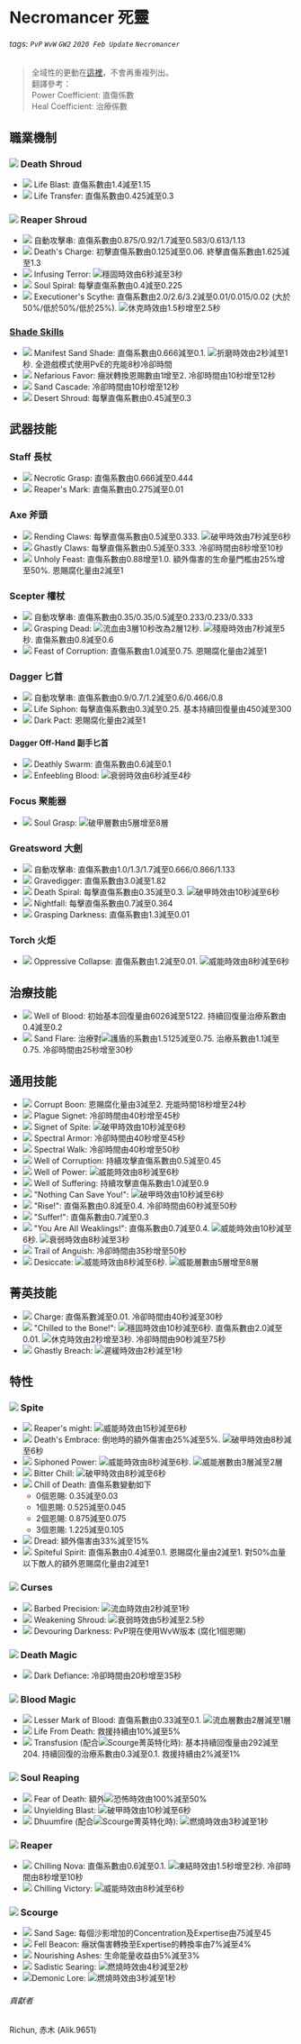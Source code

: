 # Necromancer 死靈

###### tags: `PvP` `WvW` `GW2` `2020 Feb Update` `Necromancer`

> 全域性的更動在[這裡](https://hackmd.io/@Richun/rJ4oPH7MU)，不會再重複列出。  
> 翻譯參考：  
> Power Coefficient: 直傷係數  
> Heal Coefficient: 治療係數  

## 職業機制
### ![][Death Shroud] Death Shroud
* ![][Life Blast] Life Blast: 直傷系數由1.4減至1.15
* ![][Life Transfer] Life Transfer: 直傷系數由0.425減至0.3

### ![][Reaper Shroud] Reaper Shroud
* ![][Life Rend] 自動攻擊串: 直傷系數由0.875/0.92/1.7減至0.583/0.613/1.13
* ![][Death's Charge] Death's Charge: 初擊直傷系數由0.125減至0.06. 終擊直傷系數由1.625減至1.3
* ![][Infusing Terror] Infusing Terror: ![][stability]穩固時效由6秒減至3秒
* ![][Soul Spiral] Soul Spiral: 每擊直傷系數由0.4減至0.225
* ![][Executioner's Scythe] Executioner's Scythe: 直傷系數由2.0/2.6/3.2減至0.01/0.015/0.02 (大於50%/低於50%/低於25%). ![][stun]休克時效由1.5秒增至2.5秒

### [Shade Skills](https://wiki.guildwars2.com/wiki/Shade)
* ![][Manifest Sand Shade] Manifest Sand Shade: 直傷系數由0.666減至0.1. ![][torment]折磨時效由2秒減至1秒. 全遊戲模式使用PvE的充能8秒冷卻時間
* ![][Nefarious Favor] Nefarious Favor: 癥狀轉換恩賜數由1增至2. 冷卻時間由10秒增至12秒
* ![][Sand Cascade] Sand Cascade: 冷卻時間由10秒增至12秒
* ![][Desert Shroud] Desert Shroud: 每擊直傷系數由0.45減至0.3

## 武器技能
### Staff 長杖
* ![][Necrotic Grasp] Necrotic Grasp: 直傷系數由0.666減至0.444
* ![][Reaper's Mark] Reaper's Mark: 直傷系數由0.275減至0.01

### Axe 斧頭
* ![][Rending Claws] Rending Claws: 每擊直傷系數由0.5減至0.333. ![][vulnerability]破甲時效由7秒減至6秒
* ![][Ghastly Claws] Ghastly Claws: 每擊直傷系數由0.5減至0.333. 冷卻時間由8秒增至10秒
* ![][Unholy Feast] Unholy Feast: 直傷系數由0.88增至1.0. 額外傷害的生命量門檻由25%增至50%. 恩賜腐化量由2減至1

### Scepter 權杖
* ![][Blood Curse] 自動攻擊串: 直傷系數由0.35/0.35/0.5減至0.233/0.233/0.333
* ![][Grasping Dead] Grasping Dead: ![][bleeding]流血由3層10秒改為2層12秒. ![][crippled]殘廢時效由7秒減至5秒. 直傷系數由0.8減至0.6
* ![][Feast of Corruption] Feast of Corruption: 直傷系數由1.0減至0.75. 恩賜腐化量由2減至1

### Dagger 匕首
* ![][Necrotic Slash] 自動攻擊串: 直傷系數由0.9/0.7/1.2減至0.6/0.466/0.8
* ![][Life Siphon] Life Siphon: 每擊直傷系數由0.3減至0.25. 基本持續回復量由450減至300
* ![][Dark Pact] Dark Pact: 恩賜腐化量由2減至1
#### Dagger Off-Hand 副手匕首
* ![][Deathly Swarm] Deathly Swarm: 直傷系數由0.6減至0.1
* ![][Enfeebling Blood] Enfeebling Blood: ![][weakness]衰弱時效由6秒減至4秒

### Focus 聚能器
* ![][Soul Grasp] Soul Grasp: ![][vulnerability]破甲層數由5層增至8層

### Greatsword 大劍
* ![][Dusk Strike] 自動攻擊串: 直傷系數由1.0/1.3/1.7減至0.666/0.866/1.133
* ![][Gravedigger] Gravedigger: 直傷系數由3.0減至1.82
* ![][Death Spiral] Death Spiral: 每擊直傷系數由0.35減至0.3. ![][vulnerability]破甲時效由10秒減至6秒
* ![][Nightfall] Nightfall: 每擊直傷系數由0.7減至0.364
* ![][Grasping Darkness] Grasping Darkness: 直傷系數由1.3減至0.01

### Torch 火炬
* ![][Oppressive Collapse] Oppressive Collapse: 直傷系數由1.2減至0.01. ![][might]威能時效由8秒減至6秒

## 治療技能
* ![][Well of Blood] Well of Blood: 初始基本回復量由6026減至5122. 持續回復量治療系數由0.4減至0.2
* ![][Sand Flare] Sand Flare: 治療對![][barrier]護盾的系數由1.5125減至0.75. 治療系數由1.1減至0.75. 冷卻時間由25秒增至30秒

## 通用技能
* ![][Corrupt Boon] Corrupt Boon: 恩賜腐化量由3減至2. 充能時間18秒增至24秒
* ![][Plague Signet] Plague Signet: 冷卻時間由40秒增至45秒
* ![][Signet of Spite] Signet of Spite: ![][vulnerability]破甲時效由10秒減至6秒
* ![][Spectral Armor] Spectral Armor: 冷卻時間由40秒增至45秒
* ![][Spectral Walk] Spectral Walk: 冷卻時間由40秒增至50秒
* ![][Well of Corruption] Well of Corruption: 持續攻擊直傷系數由0.5減至0.45
* ![][Well of Power] Well of Power: ![][might]威能時效由8秒減至6秒
* ![][Well of Suffering] Well of Suffering: 持續攻擊直傷系數由1.0減至0.9
* ![]["Nothing Can Save You!"] "Nothing Can Save You!": ![][vulnerability]破甲時效由10秒減至6秒
* ![]["Rise!"] "Rise!": 直傷系數由0.8減至0.4. 冷卻時間由60秒減至50秒
* ![]["Suffer!"] "Suffer!": 直傷系數由0.7減至0.3
* ![]["You Are All Weaklings!"] "You Are All Weaklings!": 直傷系數由0.7減至0.4. ![][might]威能時效由10秒減至6秒. ![][weakness]衰弱時效由8秒減至3秒
* ![][Trail of Anguish] Trail of Anguish: 冷卻時間由35秒增至50秒
* ![][Desiccate] Desiccate: ![][might]威能時效由8秒減至6秒. ![][might]威能層數由5層增至8層

## 菁英技能
* ![][Charge] Charge: 直傷系數減至0.01. 冷卻時間由40秒減至30秒
* ![]["Chilled to the Bone!"] "Chilled to the Bone!": ![][stability]穩固時效由10秒減至6秒. 直傷系數由2.0減至0.01. ![][stun]休克時效由2秒增至3秒. 冷卻時間由90秒減至75秒
* ![][Ghastly Breach] Ghastly Breach: ![][slow]遲緩時效由2秒減至1秒

## 特性
### ![][Spite] Spite
* ![][Reaper's might] Reaper's might: ![][might]威能時效由15秒減至6秒
* ![][Death's Embrace] Death's Embrace: 倒地時的額外傷害由25%減至5%. ![][vulnerability]破甲時效由8秒減至6秒
* ![][Siphoned Power] Siphoned Power: ![][might]威能時效由8秒減至6秒. ![][might]威能層數由3層減至2層
* ![][Bitter Chill] Bitter Chill: ![][vulnerability]破甲時效由8秒減至6秒
* ![][Chill of Death] Chill of Death: 直傷系數變動如下
  * 0個恩賜: 0.35減至0.03
  * 1個恩賜: 0.525減至0.045
  * 2個恩賜: 0.875減至0.075
  * 3個恩賜: 1.225減至0.105
* ![][Dread] Dread: 額外傷害由33%減至15%
* ![][Spiteful Spirit] Spiteful Spirit: 直傷系數由0.4減至0.1. 恩賜腐化量由2減至1. 對50%血量以下敵人的額外恩賜腐化量由2減至1

### ![][Curses] Curses
* ![][Barbed Precision] Barbed Precision: ![][bleeding]流血時效由2秒減至1秒
* ![][Weakening Shroud] Weakening Shroud: ![][weakness]衰弱時效由5秒減至2.5秒
* ![][Devouring Darkness] Devouring Darkness: PvP現在使用WvW版本 (腐化1個恩賜)

### ![][Death Magic] Death Magic
* ![][Dark Defiance] Dark Defiance: 冷卻時間由20秒增至35秒

### ![][Blood Magic] Blood Magic
* ![][Lesser Mark of Blood] Lesser Mark of Blood: 直傷系數由0.33減至0.1. ![][bleeding]流血層數由2層減至1層
* ![][Life From Death] Life From Death: 救援持續由10%減至5%
* ![][Transfusion] Transfusion (配合![][Scourge 20]Scourge菁英特化時): 基本持續回復量由292減至204. 持續回復的治療系數由0.3減至0.1. 救援持續由2%減至1%

### ![][Soul Reaping] Soul Reaping
* ![][Fear of Death] Fear of Death: 額外![][fear]恐怖時效由100%減至50%
* ![][Unyielding Blast] Unyielding Blast: ![][vulnerability]破甲時效由10秒減至6秒
* ![][Dhuumfire] Dhuumfire (配合![][Scourge 20]Scourge菁英特化時): ![][burning]燃燒時效由3秒減至1秒

### ![][Reaper] Reaper
* ![][Chilling Nova] Chilling Nova: 直傷系數由0.6減至0.1. ![][chilled]凍結時效由1.5秒增至2秒. 冷卻時間由8秒增至10秒
* ![][Chilling Victory] Chilling Victory: ![][might]威能時效由8秒減至6秒

### ![][Scourge] Scourge
* ![][Sand Sage] Sand Sage: 每個沙影增加的Concentration及Expertise由75減至45
* ![][Fell Beacon] Fell Beacon: 癥狀傷害轉換至Expertise的轉換率由7%減至4%
* ![][Nourishing Ashes] Nourishing Ashes: 生命能量收益由5%減至3%
* ![][Sadistic Searing] Sadistic Searing: ![][burning]燃燒時效由4秒減至2秒
* ![][Demonic Lore]Demonic Lore: ![][burning]燃燒時效由3秒減至1秒

###### 貢獻者
Richun, 赤木 (Alik.9651)

[底下這些別動，上面才是正文]: https://wiki.guildwars2.com

[aegis]: https://wiki.guildwars2.com/images/thumb/e/e5/Aegis.png/20px-Aegis.png
[alarcity]: https://wiki.guildwars2.com/images/thumb/4/4c/Alacrity.png/20px-Alacrity.png
[fury]: https://wiki.guildwars2.com/images/thumb/4/46/Fury.png/20px-Fury.png
[might]: https://wiki.guildwars2.com/images/thumb/7/7c/Might.png/20px-Might.png
[protection]: https://wiki.guildwars2.com/images/thumb/6/6c/Protection.png/20px-Protection.png
[quickness]: https://wiki.guildwars2.com/images/thumb/b/b4/Quickness.png/20px-Quickness.png
[regeneration]: https://wiki.guildwars2.com/images/thumb/5/53/Regeneration.png/20px-Regeneration.png
[resistance]: https://wiki.guildwars2.com/images/thumb/4/4b/Resistance.png/20px-Resistance.png
[retaliation]: https://wiki.guildwars2.com/images/thumb/5/53/Retaliation.png/20px-Retaliation.png
[stability]: https://wiki.guildwars2.com/images/thumb/a/ae/Stability.png/20px-Stability.png
[swiftness]: https://wiki.guildwars2.com/images/thumb/a/af/Swiftness.png/20px-Swiftness.png
[vigor]: https://wiki.guildwars2.com/images/thumb/f/f4/Vigor.png/20px-Vigor.png
[bleeding]: https://wiki.guildwars2.com/images/thumb/3/33/Bleeding.png/20px-Bleeding.png
[burning]: https://wiki.guildwars2.com/images/thumb/4/45/Burning.png/20px-Burning.png
[confusion]: https://wiki.guildwars2.com/images/thumb/e/e6/Confusion.png/20px-Confusion.png
[poisoned]: https://wiki.guildwars2.com/images/thumb/1/11/Poisoned.png/20px-Poisoned.png
[torment]: https://wiki.guildwars2.com/images/thumb/0/08/Torment.png/20px-Torment.png
[blinded]: https://wiki.guildwars2.com/images/thumb/3/33/Blinded.png/20px-Blinded.png
[chilled]: https://wiki.guildwars2.com/images/thumb/a/a6/Chilled.png/20px-Chilled.png
[crippled]: https://wiki.guildwars2.com/images/thumb/f/fb/Crippled.png/20px-Crippled.png
[fear]: https://wiki.guildwars2.com/images/thumb/e/e6/Fear.png/20px-Fear.png
[immobile]: https://wiki.guildwars2.com/images/thumb/3/32/Immobile.png/20px-Immobile.png
[slow]: https://wiki.guildwars2.com/images/thumb/f/f5/Slow.png/20px-Slow.png
[taunt]: https://wiki.guildwars2.com/images/thumb/c/cc/Taunt.png/20px-Taunt.png
[weakness]: https://wiki.guildwars2.com/images/thumb/f/f9/Weakness.png/20px-Weakness.png
[vulnerability]: https://wiki.guildwars2.com/images/thumb/a/af/Vulnerability.png/20px-Vulnerability.png
[stealth]: https://wiki.guildwars2.com/images/thumb/1/19/Stealth.png/20px-Stealth.png
[revealed]: https://wiki.guildwars2.com/images/thumb/d/db/Revealed.png/20px-Revealed.png
[daze]: https://wiki.guildwars2.com/images/thumb/7/79/Daze.png/20px-Daze.png
[stun]: https://wiki.guildwars2.com/images/thumb/9/97/Stun.png/20px-Stun.png
[knockdown]: https://wiki.guildwars2.com/images/thumb/3/36/Knockdown.png/20px-Knockdown.png
[pull]: https://wiki.guildwars2.com/images/thumb/a/a4/Radius.png/20px-Radius.png
[knockback]: https://wiki.guildwars2.com/images/thumb/c/ca/Knockback.png/20px-Knockback.png
[launch]: https://wiki.guildwars2.com/images/thumb/6/68/Launch.png/20px-Launch.png
[float]: https://wiki.guildwars2.com/images/thumb/c/c8/Float.png/20px-Float.png
[sink]: https://wiki.guildwars2.com/images/thumb/6/66/Sink.png/20px-Sink.png
[superspeed]: https://wiki.guildwars2.com/images/thumb/1/1a/Super_Speed.png/20px-Super_Speed.png
[breakstun]: https://wiki.guildwars2.com/images/thumb/7/7a/Breaks_stun.png/20px-Breaks_stun.png
[barrier]: https://wiki.guildwars2.com/images/thumb/c/cc/Barrier.png/20px-Barrier.png
[chaos aura]: https://wiki.guildwars2.com/images/thumb/1/1b/Chaos_Armor.png/20px-Chaos_Armor.png
[dark aura]: https://wiki.guildwars2.com/images/thumb/e/ef/Dark_Aura.png/20px-Dark_Aura.png
[fire aura]: https://wiki.guildwars2.com/images/thumb/1/18/Fire_Shield.png/20px-Fire_Shield.png
[frost aura]: https://wiki.guildwars2.com/images/thumb/6/68/Frost_Aura.png/20px-Frost_Aura.png
[light aura]: https://wiki.guildwars2.com/images/thumb/5/5a/Light_Aura.png/20px-Light_Aura.png
[magnetic aura]: https://wiki.guildwars2.com/images/thumb/5/5a/Magnetic_Aura.png/20px-Magnetic_Aura.png
[shocking aura]: https://wiki.guildwars2.com/images/thumb/3/31/Shocking_Aura.png/20px-Shocking_Aura.png

[Rigor Mortis]: https://wiki.guildwars2.com/images/thumb/0/0d/Rigor_Mortis.png/32px-Rigor_Mortis.png
[Haunt]: https://wiki.guildwars2.com/images/thumb/3/37/Haunt.png/32px-Haunt.png
[Necrotic Traversal]: https://wiki.guildwars2.com/images/thumb/9/98/Necrotic_Traversal.png/32px-Necrotic_Traversal.png
[Doom]: https://wiki.guildwars2.com/images/thumb/0/0b/Doom.png/32px-Doom.png
[Death's Carapace]: https://wiki.guildwars2.com/images/thumb/5/58/Death%27s_Carapace.png/32px-Death%27s_Carapace.png
[Death's Carapace 20]: https://wiki.guildwars2.com/images/thumb/5/58/Death%27s_Carapace.png/20px-Death%27s_Carapace.png
[Eternal Life]: https://github.com/Typas/GW2-2020-Feb-Balance-TC
[Foot in the Grave]: https://wiki.guildwars2.com/images/thumb/8/85/Foot_in_the_Grave.png/32px-Foot_in_the_Grave.png
[Flesh of the Master]: https://wiki.guildwars2.com/images/thumb/e/e9/Flesh_of_the_Master.png/32px-Flesh_of_the_Master.png
[Death Shroud]: https://wiki.guildwars2.com/images/thumb/f/f5/Death_Shroud.png/32px-Death_Shroud.png
[Reaper Shroud]: https://wiki.guildwars2.com/images/thumb/1/11/Reaper%27s_Shroud.png/32px-Reaper%27s_Shroud.png
[Life Blast]: https://wiki.guildwars2.com/images/thumb/c/c1/Life_Blast.png/32px-Life_Blast.png
[Life Transfer]: https://wiki.guildwars2.com/images/thumb/1/14/Life_Transfer.png/32px-Life_Transfer.png
[Life Rend]: https://wiki.guildwars2.com/images/thumb/e/e5/Life_Rend.png/32px-Life_Rend.png
[Death's Charge]: https://wiki.guildwars2.com/images/thumb/8/80/Death%27s_Charge.png/32px-Death%27s_Charge.png
[Infusing Terror]: https://wiki.guildwars2.com/images/thumb/d/db/Infusing_Terror.png/32px-Infusing_Terror.png
[Soul Spiral]: https://wiki.guildwars2.com/images/thumb/6/66/Soul_Spiral.png/32px-Soul_Spiral.png
[Executioner's Scythe]: https://wiki.guildwars2.com/images/thumb/f/f3/Executioner%27s_Scythe.png/32px-Executioner%27s_Scythe.png
[Manifest Sand Shade]: https://wiki.guildwars2.com/images/thumb/a/a4/Manifest_Sand_Shade.png/32px-Manifest_Sand_Shade.png
[Nefarious Favor]: https://wiki.guildwars2.com/images/thumb/8/83/Nefarious_Favor.png/32px-Nefarious_Favor.png
[Sand Cascade]: https://wiki.guildwars2.com/images/thumb/1/1e/Sand_Cascade.png/32px-Sand_Cascade.png
[Desert Shroud]: https://wiki.guildwars2.com/images/thumb/0/08/Desert_Shroud.png/32px-Desert_Shroud.png
[Necrotic Grasp]: https://wiki.guildwars2.com/images/thumb/d/d1/Necrotic_Grasp.png/32px-Necrotic_Grasp.png
[Reaper's Mark]: https://wiki.guildwars2.com/images/thumb/d/da/Reaper%27s_Mark.png/32px-Reaper%27s_Mark.png
[Rending Claws]: https://wiki.guildwars2.com/images/thumb/e/e4/Rending_Claws.png/32px-Rending_Claws.png
[Ghastly Claws]: https://wiki.guildwars2.com/images/thumb/2/25/Ghastly_Claws.png/32px-Ghastly_Claws.png
[Unholy Feast]: https://wiki.guildwars2.com/images/thumb/8/89/Unholy_Feast.png/32px-Unholy_Feast.png
[Blood Curse]: https://wiki.guildwars2.com/images/thumb/2/28/Blood_Curse.png/32px-Blood_Curse.png
[Grasping Dead]: https://wiki.guildwars2.com/images/thumb/9/92/Grasping_Dead.png/32px-Grasping_Dead.png
[Feast of Corruption]: https://wiki.guildwars2.com/images/thumb/c/cb/Feast_of_Corruption.png/32px-Feast_of_Corruption.png
[Necrotic Slash]: https://wiki.guildwars2.com/images/thumb/6/60/Necrotic_Slash.png/32px-Necrotic_Slash.png
[Life Siphon]: https://wiki.guildwars2.com/images/thumb/9/9b/Life_Siphon.png/32px-Life_Siphon.png
[Dark Pact]: https://wiki.guildwars2.com/images/thumb/8/88/Dark_Pact.png/32px-Dark_Pact.png
[Deathly Swarm]: https://wiki.guildwars2.com/images/thumb/6/6d/Deathly_Swarm.png/32px-Deathly_Swarm.png
[Enfeebling Blood]: https://wiki.guildwars2.com/images/thumb/0/0c/Enfeebling_Blood.png/32px-Enfeebling_Blood.png
[Soul Grasp]: https://wiki.guildwars2.com/images/thumb/a/a5/Soul_Grasp.png/32px-Soul_Grasp.png
[Dusk Strike]: https://wiki.guildwars2.com/images/thumb/6/61/Dusk_Strike.png/32px-Dusk_Strike.png
[Gravedigger]: https://wiki.guildwars2.com/images/thumb/8/87/Gravedigger.png/32px-Gravedigger.png
[Death Spiral]: https://wiki.guildwars2.com/images/thumb/7/7e/Death_Spiral.png/32px-Death_Spiral.png
[Nightfall]: https://wiki.guildwars2.com/images/thumb/9/90/Nightfall.png/32px-Nightfall.png
[Grasping Darkness]: https://wiki.guildwars2.com/images/thumb/0/0c/Grasping_Darkness.png/32px-Grasping_Darkness.png
[Oppressive Collapse]: https://wiki.guildwars2.com/images/thumb/6/67/Oppressive_Collapse.png/32px-Oppressive_Collapse.png
[Well of Blood]: https://wiki.guildwars2.com/images/thumb/8/80/Well_of_Blood.png/32px-Well_of_Blood.png
[Sand Flare]: https://wiki.guildwars2.com/images/thumb/f/f0/Sand_Flare.png/32px-Sand_Flare.png
[Corrupt Boon]: https://wiki.guildwars2.com/images/thumb/6/68/Corrupt_Boon.png/32px-Corrupt_Boon.png
[Plague Signet]: https://wiki.guildwars2.com/images/thumb/c/c5/Plague_Signet.png/32px-Plague_Signet.png
[Signet of Spite]: https://wiki.guildwars2.com/images/thumb/d/df/Signet_of_Spite.png/32px-Signet_of_Spite.png
[Spectral Armor]: https://wiki.guildwars2.com/images/thumb/d/d1/Spectral_Armor.png/32px-Spectral_Armor.png
[Spectral Walk]: https://wiki.guildwars2.com/images/thumb/3/33/Spectral_Walk.png/32px-Spectral_Walk.png
[Well of Corruption]: https://wiki.guildwars2.com/images/thumb/0/0a/Well_of_Corruption.png/32px-Well_of_Corruption.png
[Well of Power]: https://wiki.guildwars2.com/images/thumb/b/b7/Well_of_Power.png/32px-Well_of_Power.png
[Well of Suffering]: https://wiki.guildwars2.com/images/thumb/e/ee/Well_of_Suffering.png/32px-Well_of_Suffering.png
["Nothing Can Save You!"]: https://wiki.guildwars2.com/images/thumb/6/69/%22Nothing_Can_Save_You%21%22.png/32px-%22Nothing_Can_Save_You%21%22.png
["Rise!"]: https://wiki.guildwars2.com/images/thumb/6/64/%22Rise%21%22.png/32px-%22Rise%21%22.png
["Suffer!"]: https://wiki.guildwars2.com/images/thumb/b/bb/%22Suffer%21%22.png/32px-%22Suffer%21%22.png
["You Are All Weaklings!"]: https://wiki.guildwars2.com/images/thumb/0/0d/%22You_Are_All_Weaklings%21%22.png/32px-%22You_Are_All_Weaklings%21%22.png
[Trail of Anguish]: https://wiki.guildwars2.com/images/thumb/6/68/Trail_of_Anguish.png/32px-Trail_of_Anguish.png
[Desiccate]: https://wiki.guildwars2.com/images/thumb/7/7e/Desiccate.png/32px-Desiccate.png
[Charge]: https://wiki.guildwars2.com/images/thumb/3/3b/Charge_%28necromancer_skill%29.png/32px-Charge_%28necromancer_skill%29.png
["Chilled to the Bone!"]: https://wiki.guildwars2.com/images/thumb/0/05/%22Chilled_to_the_Bone%21%22.png/32px-%22Chilled_to_the_Bone%21%22.png
[Ghastly Breach]: https://wiki.guildwars2.com/images/thumb/e/ea/Ghastly_Breach.png/32px-Ghastly_Breach.png
[Spite]: https://wiki.guildwars2.com/images/thumb/a/a3/Spite.png/32px-Spite.png
[Curses]: https://wiki.guildwars2.com/images/thumb/9/9a/Curses.png/32px-Curses.png
[Death Magic]: https://wiki.guildwars2.com/images/thumb/b/b8/Death_Magic.png/32px-Death_Magic.png
[Blood Magic]: https://wiki.guildwars2.com/images/thumb/b/b8/Blood_Magic.png/32px-Blood_Magic.png
[Soul Reaping]: https://wiki.guildwars2.com/images/thumb/5/50/Soul_Reaping.png/32px-Soul_Reaping.png
[Reaper]: https://wiki.guildwars2.com/images/thumb/6/6a/Reaper.png/32px-Reaper.png
[Scourge]: https://wiki.guildwars2.com/images/thumb/5/58/Scourge.png/32px-Scourge.png
[Scourge 20]: https://wiki.guildwars2.com/images/thumb/5/58/Scourge.png/20px-Scourge.png
[Reaper's Might]: https://wiki.guildwars2.com/images/thumb/7/79/Reaper%27s_Might.png/32px-Reaper%27s_Might.png
[Death's Embrace]: https://wiki.guildwars2.com/images/thumb/5/5d/Death%27s_Embrace.png/32px-Death%27s_Embrace.png
[Siphoned Power]: https://wiki.guildwars2.com/images/thumb/7/73/Siphoned_Power.png/32px-Siphoned_Power.png
[Bitter Chill]: https://wiki.guildwars2.com/images/thumb/b/b7/Bitter_Chill.png/32px-Bitter_Chill.png
[Chill of Death]: https://wiki.guildwars2.com/images/thumb/0/0e/Chill_of_Death.png/32px-Chill_of_Death.png
[Dread]: https://wiki.guildwars2.com/images/thumb/e/e2/Unholy_Fervor.png/32px-Unholy_Fervor.png
[Spiteful Spirit]: https://wiki.guildwars2.com/images/thumb/6/63/Spiteful_Spirit.png/32px-Spiteful_Spirit.png
[Barbed Precision]: https://wiki.guildwars2.com/images/thumb/1/1a/Barbed_Precision.png/32px-Barbed_Precision.png
[Weakening Shroud]: https://wiki.guildwars2.com/images/thumb/2/23/Weakening_Shroud.png/32px-Weakening_Shroud.png
[Devouring Darkness]: https://wiki.guildwars2.com/images/thumb/2/2c/Devouring_Darkness.png/32px-Devouring_Darkness.png
[Dark Defiance]: https://wiki.guildwars2.com/images/thumb/8/85/Dark_Defiance.png/32px-Dark_Defiance.png
[Lesser Mark of Blood]: https://wiki.guildwars2.com/images/thumb/f/fe/Mark_of_Blood.png/32px-Mark_of_Blood.png
[Life From Death]: https://wiki.guildwars2.com/images/thumb/5/5e/Life_from_Death.png/32px-Life_from_Death.png
[Transfusion]: https://wiki.guildwars2.com/images/thumb/6/66/Transfusion.png/32px-Transfusion.png
[Fear of Death]: https://wiki.guildwars2.com/images/thumb/e/ec/Fear_of_Death.png/32px-Fear_of_Death.png
[Unyielding Blast]: https://wiki.guildwars2.com/images/thumb/f/fd/Unyielding_Blast.png/32px-Unyielding_Blast.png
[Dhuumfire]: https://wiki.guildwars2.com/images/thumb/f/f3/Dhuumfire.png/32px-Dhuumfire.png
[Chilling Nova]: https://wiki.guildwars2.com/images/thumb/8/82/Chilling_Nova.png/32px-Chilling_Nova.png
[Chilling Victory]: https://wiki.guildwars2.com/images/thumb/f/fb/Chilling_Victory.png/32px-Chilling_Victory.png
[Sand Sage]: https://wiki.guildwars2.com/images/thumb/f/f3/Sand_Sage.png/32px-Sand_Sage.png
[Fell Beacon]: https://wiki.guildwars2.com/images/thumb/5/5d/Fell_Beacon.png/32px-Fell_Beacon.png
[Nourishing Ashes]: https://wiki.guildwars2.com/images/thumb/2/2c/Nourishing_Ashes.png/32px-Nourishing_Ashes.png
[Sadistic Searing]: https://wiki.guildwars2.com/images/thumb/d/dd/Sadistic_Searing.png/32px-Sadistic_Searing.png
[Demonic Lore]: https://wiki.guildwars2.com/images/thumb/7/7d/Demonic_Lore.png/32px-Demonic_Lore.png
